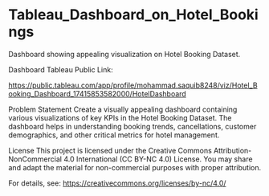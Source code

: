 # Tableau_Dashboard_on_Hotel_Bookings

Dashboard showing appealing visualization on Hotel Booking Dataset.

Dashboard Tableau Public Link:

https://public.tableau.com/app/profile/mohammad.saquib8248/viz/Hotel_Booking_Dashboard_17415853582000/HotelDashboard

Problem Statement
Create a visually appealing dashboard containing various visualizations of key KPIs in the Hotel Booking Dataset. The dashboard helps in understanding booking trends, cancellations, customer demographics, and other critical metrics for hotel management.

License
This project is licensed under the Creative Commons Attribution-NonCommercial 4.0 International (CC BY-NC 4.0) License. You may share and adapt the material for non-commercial purposes with proper attribution.

For details, see: https://creativecommons.org/licenses/by-nc/4.0/
